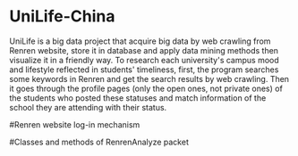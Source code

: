 # UniLife-China
UniLife is a big data project that acquire big data by web crawling from Renren website, store it in database and apply data mining methods then visualize it in a friendly way.
To research each university's campus mood and lifestyle reflected in students' timeliness, first, the program searches some keywords in Renren and get the search results by web crawling. Then it goes through the profile pages (only the open ones, not private ones) of the students who posted these statuses and match information of the school they are attending with their status. 

#Renren website log-in mechanism


#Classes and methods of RenrenAnalyze packet
